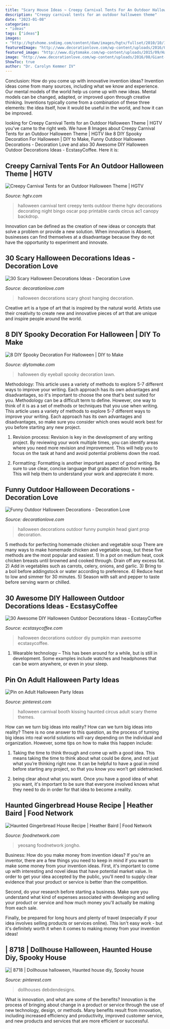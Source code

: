 ```yaml
---
title: "Scary House Ideas ~ Creepy Carnival Tents For An Outdoor Halloween Theme"
description: "Creepy carnival tents for an outdoor halloween theme"
date: "2023-01-08"
categories:
- "ideas"
tags: ["ideas"]
images:
- "http://hgtvhome.sndimg.com/content/dam/images/hgtv/fullset/2010/10/19/0/HHBP2S10_Ac1-Halloween-carnival-tent-12_s4x3.jpg.rend.hgtvcom.616.462.jpeg"
featuredImage: "http://www.decorationlove.com/wp-content/uploads/2016/08/Giant-Pumpkin-Head-Halloween-Prop.jpg"
featured_image: "http://www.diytomake.com/wp-content/uploads/2015/09/Halloween-eyeball.jpg"
image: "http://www.decorationlove.com/wp-content/uploads/2016/08/Giant-Pumpkin-Head-Halloween-Prop.jpg"
ShowToc: true
author: "Dr. Carolyn Kemmer IV"
---
```



Conclusion: How do you come up with innovative invention ideas?
Invention ideas come from many sources, including what we know and experience. Our mental models of the world help us come up with new ideas. Mental models can be changed, adapted, or improved upon through creative thinking. Inventions typically come from a combination of these three elements: the idea itself, how it would be useful in the world, and how it can be improved.

	

		
looking for Creepy Carnival Tents for an Outdoor Halloween Theme | HGTV you've came to the right web. We have 8 Images about Creepy Carnival Tents for an Outdoor Halloween Theme | HGTV like 8 DIY Spooky Decoration For Halloween | DIY to Make, Funny Outdoor Halloween Decorations - Decoration Love and also 30 Awesome DIY Halloween Outdoor Decorations Ideas - EcstasyCoffee. Here it is:
		
    
## Creepy Carnival Tents For An Outdoor Halloween Theme | HGTV

<img loading=lazy src="http://hgtvhome.sndimg.com/content/dam/images/hgtv/fullset/2010/10/19/0/HHBP2S10_Ac1-Halloween-carnival-tent-12_s4x3.jpg.rend.hgtvcom.616.462.jpeg" onerror="this.onerror=null;this.src='https://tse2.mm.bing.net/th?id=OIP.sGGQPdgRY60IUHTAf-C8xwHaFj&amp;pid=15.1';" alt="Creepy Carnival Tents for an Outdoor Halloween Theme | HGTV">

_Source: hgtv.com_

>halloween carnival tent creepy tents outdoor theme hgtv decorations decorating night bingo oscar pop printable cards circus ac1 canopy backdrop. 

	

Innovation can be defined as the creation of new ideas or concepts that solve a problem or provide a new solution. When innovation is Absent, businesses can find themselves at a disadvantage because they do not have the opportunity to experiment and innovate.

    
## 30 Scary Halloween Decorations Ideas - Decoration Love

<img loading=lazy src="http://decorationlove.com/wp-content/uploads/2016/05/Hanging-Ghost-Scary-Halloween-Decorations.jpg" onerror="this.onerror=null;this.src='https://tse4.mm.bing.net/th?id=OIP.fwC3WVM2S9P8yvZQqhlpUgHaKk&amp;pid=15.1';" alt="30 Scary Halloween Decorations Ideas - Decoration Love">

_Source: decorationlove.com_

>halloween decorations scary ghost hanging decoration. 

	

Creative art is a type of art that is inspired by the natural world. Artists use their creativity to create new and innovative pieces of art that are unique and inspire people around the world.

    
## 8 DIY Spooky Decoration For Halloween | DIY To Make

<img loading=lazy src="http://www.diytomake.com/wp-content/uploads/2015/09/Halloween-eyeball.jpg" onerror="this.onerror=null;this.src='https://tse2.mm.bing.net/th?id=OIP.eHTRcgx_vsgatH5W1eGohAHaJ3&amp;pid=15.1';" alt="8 DIY Spooky Decoration For Halloween | DIY to Make">

_Source: diytomake.com_

>halloween diy eyeball spooky decoration lawn. 

	

Methodology: This article uses a variety of methods to explore 5-7 different ways to improve your writing. Each approach has its own advantages and disadvantages, so it's important to choose the one that's best suited for you.
Methodology can be a difficult term to define. However, one way to think of it is as a set of methods or techniques that you use when writing. This article uses a variety of methods to explore 5-7 different ways to improve your writing. Each approach has its own advantages and disadvantages, so make sure you consider which ones would work best for you before starting any new project.
1) Revision process: Revision is key in the development of any writing project. By reviewing your work multiple times, you can identify areas where you need more revision and improvement. This will help you to focus on the task at hand and avoid potential problems down the road.

2) Formatting: Formatting is another important aspect of good writing. Be sure to use clear, concise language that grabs attention from readers. This will help them to understand your work and appreciate it more.

    
## Funny Outdoor Halloween Decorations - Decoration Love

<img loading=lazy src="http://www.decorationlove.com/wp-content/uploads/2016/08/Giant-Pumpkin-Head-Halloween-Prop.jpg" onerror="this.onerror=null;this.src='https://tse2.mm.bing.net/th?id=OIP.P5BxAzkqxUDFfX6IMaXnaAHaKu&amp;pid=15.1';" alt="Funny Outdoor Halloween Decorations - Decoration Love">

_Source: decorationlove.com_

>halloween decorations outdoor funny pumpkin head giant prop decoration. 

	

5 methods for perfecting homemade chicken and vegetable soup
There are many ways to make homemade chicken and vegetable soup, but these five methods are the most popular and easiest. 1) In a pot on medium heat, cook chicken breasts until browned and cooked through. Drain off any excess fat. 2) Add in vegetables such as carrots, celery, onions, and garlic. 3) Bring to a boil before addingstock or water according to preference. 4) Reduce heat to low and simmer for 30 minutes. 5) Season with salt and pepper to taste before serving warm or chilled.

    
## 30 Awesome DIY Halloween Outdoor Decorations Ideas - EcstasyCoffee

<img loading=lazy src="https://i0.wp.com/www.ecstasycoffee.com/wp-content/uploads/2016/10/Menacing-Pumpkin-Man.jpg" onerror="this.onerror=null;this.src='https://tse4.mm.bing.net/th?id=OIP.duYFu-zqaKqumkxgHJ5BfAHaM0&amp;pid=15.1';" alt="30 Awesome DIY Halloween Outdoor Decorations Ideas - EcstasyCoffee">

_Source: ecstasycoffee.com_

>halloween decorations outdoor diy pumpkin man awesome ecstasycoffee. 

	

1. Wearable technology – This has been around for a while, but is still in development. Some examples include watches and headphones that can be worn anywhere, or even in your sleep.

    
## Pin On Adult Halloween Party Ideas

<img loading=lazy src="https://i.pinimg.com/736x/d4/fe/c7/d4fec73e5f05209d6af21fc58eba82f4.jpg" onerror="this.onerror=null;this.src='https://tse4.mm.bing.net/th?id=OIP.PFkUdbDVur6OX6ZnYY0rFwHaJ3&amp;pid=15.1';" alt="Pin on Adult Halloween Party Ideas">

_Source: pinterest.com_

>halloween carnival booth kissing haunted circus adult scary theme themes. 

	

How can we turn big ideas into reality?
How can we turn big ideas into reality? There is no one answer to this question, as the process of turning big ideas into real world solutions will vary depending on the individual and organization. However, some tips on how to make this happen include:
1) Taking the time to think through and come up with a good idea. This means taking the time to think about what could be done, and not just what you’re thinking right now. It can be helpful to have a goal in mind before starting any project, so that you know you won’t get sidetracked.

2) being clear about what you want. Once you have a good idea of what you want, it's important to be sure that everyone involved knows what they need to do in order for that idea to become a reality.

    
## Haunted Gingerbread House Recipe | Heather Baird | Food Network

<img loading=lazy src="https://food.fnr.sndimg.com/content/dam/images/food/fullset/2017/7/31/0/FN_halloween-gingerbread-house-opener_s4x3.jpg.rend.hgtvcom.616.462.suffix/1501516904537.jpeg" onerror="this.onerror=null;this.src='https://tse4.mm.bing.net/th?id=OIP.oTePe7PVV4Oxv9vccQAQ3gHaFj&amp;pid=15.1';" alt="Haunted Gingerbread House Recipe | Heather Baird | Food Network">

_Source: foodnetwork.com_

>yeosang foodnetwork jongho. 

	

Business: How do you make money from invention ideas?
If you're an inventor, there are a few things you need to keep in mind if you want to make some money from your invention ideas. 
First, it's important to come up with interesting and novel ideas that have potential market value. In order to get your idea accepted by the public, you'll need to supply clear evidence that your product or service is better than the competition.

Second, do your research before starting a business. Make sure you understand what kind of expenses associated with developing and selling your product or service and how much money you'll actually be making from each sale.

Finally, be prepared for long hours and plenty of travel (especially if your idea involves selling products or services online). This isn't easy work - but it's definitely worth it when it comes to making money from your invention ideas!

    
## | 8718 | Dollhouse Halloween, Haunted House Diy, Spooky House

<img loading=lazy src="https://i.pinimg.com/736x/62/20/92/6220923c8821b311a58b71f93fb4c4ff.jpg" onerror="this.onerror=null;this.src='https://tse2.mm.bing.net/th?id=OIP.EJtsg8QQKucr7LIAI5nApQHaJ3&amp;pid=15.1';" alt="| 8718 | Dollhouse halloween, Haunted house diy, Spooky house">

_Source: pinterest.com_

>dollhouses debdendesigns. 

	

What is innovation, and what are some of the benefits?
Innovation is the process of bringing about change in a product or service through the use of new technology, design, or methods. Many benefits result from innovation, including increased efficiency and productivity, improved customer service, and new products and services that are more efficient or successful.

